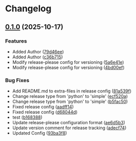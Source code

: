 # Changelog

## [0.1.0](https://github.com/manikandan1293/my-personal-repo/compare/v0.0.1...v0.1.0) (2025-10-17)


### Features

* Added Author ([79d46ee](https://github.com/manikandan1293/my-personal-repo/commit/79d46ee355f9343788086dd992bb68e60a416ce9))
* Added Author ([c36b715](https://github.com/manikandan1293/my-personal-repo/commit/c36b7156167da89daffb654c91cf737134b88fae))
* Modify release-please config for versioning ([5a6e41e](https://github.com/manikandan1293/my-personal-repo/commit/5a6e41e7139016d4377fe2226b80091263c40e57))
* Modify release-please config for versioning ([4bd00ef](https://github.com/manikandan1293/my-personal-repo/commit/4bd00ef1abb9676c28c2a8e0aabd396e82ed70af))


### Bug Fixes

* Add README.md to extra-files in release config ([81a539f](https://github.com/manikandan1293/my-personal-repo/commit/81a539fbbae9cb958ce299a60202094b38df17df))
* Change release type from 'python' to 'simple' ([ecf520a](https://github.com/manikandan1293/my-personal-repo/commit/ecf520ae0350c8146827f8cd9b6a5c6a245f48da))
* Change release type from 'python' to 'simple' ([b5fac50](https://github.com/manikandan1293/my-personal-repo/commit/b5fac50d15789a0c66b3263f0bd073033b9bf586))
* Fixed release config ([aadff14](https://github.com/manikandan1293/my-personal-repo/commit/aadff14f3d1eaf8113a357669ebf7765390b5074))
* Fixed release config ([d68044d](https://github.com/manikandan1293/my-personal-repo/commit/d68044d0aceb9c2cca9a0d7e0df2bffce8ecee22))
* test ([b168388](https://github.com/manikandan1293/my-personal-repo/commit/b1683886e0cd861daee1ec0c32d1cb5fb237be25))
* Update release-please configuration format ([ae6d5b3](https://github.com/manikandan1293/my-personal-repo/commit/ae6d5b39c50aa69ce67e66337083ad4c3b01ada5))
* Update version comment for release tracking ([adecf74](https://github.com/manikandan1293/my-personal-repo/commit/adecf749a1efbc6899ca30aca2b622640408a177))
* Updated Config ([93ba3f8](https://github.com/manikandan1293/my-personal-repo/commit/93ba3f86286a248d06d0bd9e1b88aab59468e02e))
